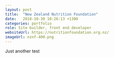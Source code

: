 ```yaml
---
layout: post
title:  "New Zealand Nutrition Foundation"
date:   2018-10-30 10:26:13 +1300
categories: portfolio
role: Site builder, front end developer
websiteUrl: https://nutritionfoundation.org.nz/
imageUrl: nznf-400.png
---
```

Just another test

